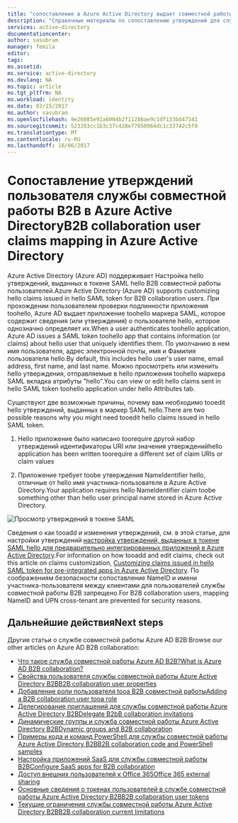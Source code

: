 ```yaml
---
title: "сопоставление в Azure Active Directory выдает совместной работы aaaB2B | Документы Microsoft"
description: "Справочные материалы по сопоставлению утверждений для службы совместной работы Azure Active Directory B2B."
services: active-directory
documentationcenter: 
author: sasubram
manager: femila
editor: 
tags: 
ms.assetid: 
ms.service: active-directory
ms.devlang: NA
ms.topic: article
ms.tgt_pltfrm: NA
ms.workload: identity
ms.date: 03/15/2017
ms.author: sasubram
ms.openlocfilehash: 9e26085e91a6004b2f11286ae9c1df133bd47341
ms.sourcegitcommit: 523283cc1b3c37c428e77850964dc1c33742c5f0
ms.translationtype: MT
ms.contentlocale: ru-RU
ms.lasthandoff: 10/06/2017
---
```

# <a name="b2b-collaboration-user-claims-mapping-in-azure-active-directory"></a><span data-ttu-id="52458-103">Сопоставление утверждений пользователя службы совместной работы B2B в Azure Active Directory</span><span class="sxs-lookup"><span data-stu-id="52458-103">B2B collaboration user claims mapping in Azure Active Directory</span></span>

<span data-ttu-id="52458-104">Azure Active Directory (Azure AD) поддерживает Настройка hello утверждений, выданных в токене SAML hello B2B совместной работы пользователей.</span><span class="sxs-lookup"><span data-stu-id="52458-104">Azure Active Directory (Azure AD) supports customizing hello claims issued in hello SAML token for B2B collaboration users.</span></span> <span data-ttu-id="52458-105">При прохождении пользователем проверки подлинности приложения toohello, Azure AD выдает приложение toohello маркера SAML, которое содержит сведения (или утверждения) о пользователе hello, которое однозначно определяет их.</span><span class="sxs-lookup"><span data-stu-id="52458-105">When a user authenticates toohello application, Azure AD issues a SAML token toohello app that contains information (or claims) about hello user that uniquely identifies them.</span></span> <span data-ttu-id="52458-106">По умолчанию в нем имя пользователя, адрес электронной почты, имя и Фамилия пользователя hello.</span><span class="sxs-lookup"><span data-stu-id="52458-106">By default, this includes hello user's user name, email address, first name, and last name.</span></span> <span data-ttu-id="52458-107">Можно просмотреть или изменить hello утверждения, отправляемые в hello приложения toohello маркера SAML вкладка атрибуты "hello".</span><span class="sxs-lookup"><span data-stu-id="52458-107">You can view or edit hello claims sent in hello SAML token toohello application under hello Attributes tab.</span></span>

<span data-ttu-id="52458-108">Существуют две возможные причины, почему вам необходимо tooedit hello утверждений, выданных в маркер SAML hello.</span><span class="sxs-lookup"><span data-stu-id="52458-108">There are two possible reasons why you might need tooedit hello claims issued in hello SAML token.</span></span>

1. <span data-ttu-id="52458-109">Hello приложение было написано toorequire другой набор утверждений идентификаторы URI или значения утверждений</span><span class="sxs-lookup"><span data-stu-id="52458-109">hello application has been written toorequire a different set of claim URIs or claim values</span></span>

2. <span data-ttu-id="52458-110">Приложение требует toobe утверждения NameIdentifier hello, отличные от hello имя участника-пользователя в Azure Active Directory.</span><span class="sxs-lookup"><span data-stu-id="52458-110">Your application requires hello NameIdentifier claim toobe something other than hello user principal name stored in Azure Active Directory.</span></span>

  ![Просмотр утверждений в токене SAML](media/active-directory-b2b-claims-mapping/view-claims-in-saml-token.png)

<span data-ttu-id="52458-112">Сведения о как tooadd и изменения утверждений, см. в этой статье, для настройки утверждений [настройка утверждений, выданных в токене SAML hello для предварительно интегрированных приложений в Azure Active Directory](develop/active-directory-saml-claims-customization.md).</span><span class="sxs-lookup"><span data-stu-id="52458-112">For information on how tooadd and edit claims, check out this article on claims customization, [Customizing claims issued in hello SAML token for pre-integrated apps in Azure Active Directory](develop/active-directory-saml-claims-customization.md).</span></span> <span data-ttu-id="52458-113">По соображениям безопасности сопоставление NameID и имени участника-пользователя между клиентами для пользователей службы совместной работы B2B запрещено.</span><span class="sxs-lookup"><span data-stu-id="52458-113">For B2B collaboration users, mapping NameID and UPN cross-tenant are prevented for security reasons.</span></span>


## <a name="next-steps"></a><span data-ttu-id="52458-114">Дальнейшие действия</span><span class="sxs-lookup"><span data-stu-id="52458-114">Next steps</span></span>

<span data-ttu-id="52458-115">Другие статьи о службе совместной работы Azure AD B2B:</span><span class="sxs-lookup"><span data-stu-id="52458-115">Browse our other articles on Azure AD B2B collaboration:</span></span>

* [<span data-ttu-id="52458-116">Что такое служба совместной работы Azure AD B2B?</span><span class="sxs-lookup"><span data-stu-id="52458-116">What is Azure AD B2B collaboration?</span></span>](active-directory-b2b-what-is-azure-ad-b2b.md)
* [<span data-ttu-id="52458-117">Свойства пользователя службы совместной работы Azure Active Directory B2B</span><span class="sxs-lookup"><span data-stu-id="52458-117">B2B collaboration user properties</span></span>](active-directory-b2b-user-properties.md)
* [<span data-ttu-id="52458-118">Добавление роли пользователя tooa B2B совместной работы</span><span class="sxs-lookup"><span data-stu-id="52458-118">Adding a B2B collaboration user tooa role</span></span>](active-directory-b2b-add-guest-to-role.md)
* [<span data-ttu-id="52458-119">Делегирование приглашений для службы совместной работы Azure Active Directory B2B</span><span class="sxs-lookup"><span data-stu-id="52458-119">Delegate B2bB collaboration invitations</span></span>](active-directory-b2b-delegate-invitations.md)
* [<span data-ttu-id="52458-120">Динамические группы и служба совместной работы Azure Active Directory B2B</span><span class="sxs-lookup"><span data-stu-id="52458-120">Dynamic groups and B2B collaboration</span></span>](active-directory-b2b-dynamic-groups.md)
* [<span data-ttu-id="52458-121">Примеры кода и команд PowerShell для службы совместной работы Azure Active Directory B2B</span><span class="sxs-lookup"><span data-stu-id="52458-121">B2B collaboration code and PowerShell samples</span></span>](active-directory-b2b-code-samples.md)
* [<span data-ttu-id="52458-122">Настройка приложений SaaS для службы совместной работы B2B</span><span class="sxs-lookup"><span data-stu-id="52458-122">Configure SaaS apps for B2B collaboration</span></span>](active-directory-b2b-configure-saas-apps.md)
* [<span data-ttu-id="52458-123">Доступ внешних пользователей к Office 365</span><span class="sxs-lookup"><span data-stu-id="52458-123">Office 365 external sharing</span></span>](active-directory-b2b-o365-external-user.md)
* [<span data-ttu-id="52458-124">Основные сведения о токенах пользователей в службе совместной работы Azure Active Directory B2B</span><span class="sxs-lookup"><span data-stu-id="52458-124">B2B collaboration user tokens</span></span>](active-directory-b2b-user-token.md)
* [<span data-ttu-id="52458-125">Текущие ограничения службы совместной работы Azure Active Directory B2B</span><span class="sxs-lookup"><span data-stu-id="52458-125">B2B collaboration current limitations</span></span>](active-directory-b2b-current-limitations.md)
